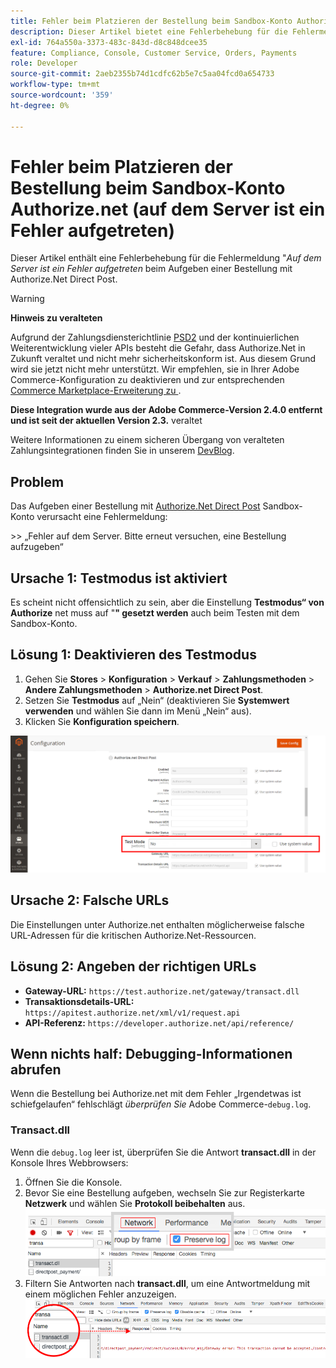 ```yaml
---
title: Fehler beim Platzieren der Bestellung beim Sandbox-Konto Authorize.net (auf dem Server ist ein Fehler aufgetreten)
description: Dieser Artikel bietet eine Fehlerbehebung für die Fehlermeldung „Auf dem Server ist ein Fehler aufgetreten“, wenn eine Bestellung mit Authorize.Net Direct Post aufgegeben wird.
exl-id: 764a550a-3373-483c-843d-d8c848dcee35
feature: Compliance, Console, Customer Service, Orders, Payments
role: Developer
source-git-commit: 2aeb2355b74d1cdfc62b5e7c5aa04fcd0a654733
workflow-type: tm+mt
source-wordcount: '359'
ht-degree: 0%

---
```


# Fehler beim Platzieren der Bestellung beim Sandbox-Konto Authorize.net (auf dem Server ist ein Fehler aufgetreten)

Dieser Artikel enthält eine Fehlerbehebung für die Fehlermeldung &quot;*Auf dem Server ist ein Fehler aufgetreten* beim Aufgeben einer Bestellung mit Authorize.Net Direct Post.

>[!WARNING]
>
>**Hinweis zu veralteten**
>
>Aufgrund der Zahlungsdiensterichtlinie [PSD2](https://experienceleague.adobe.com/de/docs/commerce-admin/start/compliance/payments/compliance-payment-services-directive) und der kontinuierlichen Weiterentwicklung vieler APIs besteht die Gefahr, dass Authorize.Net in Zukunft veraltet und nicht mehr sicherheitskonform ist. Aus diesem Grund wird sie jetzt nicht mehr unterstützt. Wir empfehlen, sie in Ihrer Adobe Commerce-Konfiguration zu deaktivieren und zur entsprechenden [Commerce Marketplace-Erweiterung zu &#x200B;](https://marketplace.magento.com/extensions.html).
>
>**Diese Integration wurde aus der Adobe Commerce-Version 2.4.0 entfernt und ist seit der aktuellen Version 2.3.** veraltet
>
>Weitere Informationen zu einem sicheren Übergang von veralteten Zahlungsintegrationen finden Sie in unserem [DevBlog](https://community.magento.com/t5/Magento-DevBlog/Deprecation-of-Magento-core-payment-integrations/ba-p/426445).

## Problem

Das Aufgeben einer Bestellung mit [Authorize.Net Direct Post](https://experienceleague.adobe.com/de/docs/commerce-knowledge-base/kb/troubleshooting/payments/error-placing-order-with-authorize-net-sandbox-account-an-error-occurred-on-the-server) Sandbox-Konto verursacht eine Fehlermeldung:

&#x200B;>>
„Fehler auf dem Server. Bitte erneut versuchen, eine Bestellung aufzugeben“

## Ursache 1: Testmodus ist aktiviert

Es scheint nicht offensichtlich zu sein, aber die Einstellung **Testmodus“ von Authorize** net muss auf &quot;**&quot; gesetzt werden** auch beim Testen mit dem Sandbox-Konto.

## Lösung 1: Deaktivieren des Testmodus

1. Gehen Sie **Stores** > **Konfiguration** > **Verkauf** > **Zahlungsmethoden** > **Andere Zahlungsmethoden** > **Authorize.net Direct Post**.
1. Setzen Sie **Testmodus** auf „Nein“ (deaktivieren Sie **Systemwert verwenden** und wählen Sie dann im Menü „Nein“ aus).
1. Klicken Sie **Konfiguration speichern**.

![authorize-net_test-mode_setting.png](/help/troubleshooting/miscellaneous/assets/authorize-net_test-mode_setting.png)

## Ursache 2: Falsche URLs

Die Einstellungen unter Authorize.net enthalten möglicherweise falsche URL-Adressen für die kritischen Authorize.Net-Ressourcen.

## Lösung 2: Angeben der richtigen URLs

* **Gateway-URL:**   `https://test.authorize.net/gateway/transact.dll`
* **Transaktionsdetails-URL:**   `https://apitest.authorize.net/xml/v1/request.api`
* **API-Referenz:**   `https://developer.authorize.net/api/reference/`

## Wenn nichts half: Debugging-Informationen abrufen

Wenn die Bestellung bei Authorize.net mit dem Fehler „Irgendetwas ist schiefgelaufen“ fehlschlägt *überprüfen Sie* Adobe Commerce-`debug.log`.

### Transact.dll

Wenn die `debug.log` leer ist, überprüfen Sie die Antwort **transact.dll** in der Konsole Ihres Webbrowsers:

1. Öffnen Sie die Konsole.
1. Bevor Sie eine Bestellung aufgeben, wechseln Sie zur Registerkarte **Netzwerk** und wählen Sie **Protokoll beibehalten** aus.    ![web-console_network_preserve-log.png](assets/web-console_network_preserve-log.png)
1. Filtern Sie Antworten nach **transact.dll**, um eine Antwortmeldung mit einem möglichen Fehler anzuzeigen.    ![transact-dll_web-console_response.png](assets/transact-dll_web-console_response.png)
